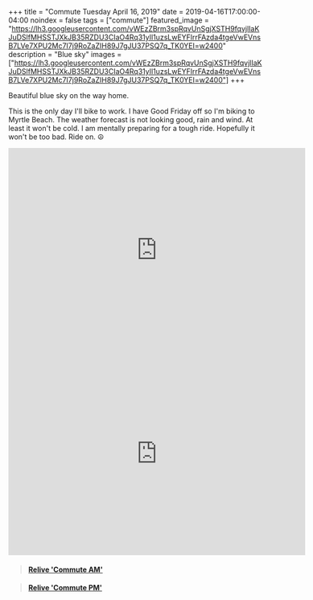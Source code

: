 +++
title =  "Commute Tuesday April 16, 2019"
date = 2019-04-16T17:00:00-04:00
noindex = false
tags = ["commute"]
featured_image = "https://lh3.googleusercontent.com/vWEzZBrm3spRqvUnSgjXSTH9fqvjlIaKJuDSlfMHSSTJXkJB35RZDU3CIaO4Rq31yIl1uzsLwEYFlrrFAzda4tgeVwEVnsB7LVe7XPU2Mc7I7j9RoZaZIH89J7gJU37PSQ7q_TK0YEI=w2400"
description = "Blue sky"
images = ["https://lh3.googleusercontent.com/vWEzZBrm3spRqvUnSgjXSTH9fqvjlIaKJuDSlfMHSSTJXkJB35RZDU3CIaO4Rq31yIl1uzsLwEYFlrrFAzda4tgeVwEVnsB7LVe7XPU2Mc7I7j9RoZaZIH89J7gJU37PSQ7q_TK0YEI=w2400"]
+++

Beautiful blue sky on the way home.

This is the only day I'll bike to work. I have Good Friday off so I'm biking to Myrtle Beach. The weather forecast is not looking good, rain and wind. At least it won't be cold. I am mentally preparing for a tough ride. Hopefully it won't be too bad. Ride on. ☮

<iframe height='405' width='590' frameborder='0' allowtransparency='true' scrolling='no' src='https://www.strava.com/activities/2293510045/embed/0cdd506db3330820faa3bb93615ee1881bc852c0'></iframe>

<iframe height='405' width='590' frameborder='0' allowtransparency='true' scrolling='no' src='https://www.strava.com/activities/2295191743/embed/0c9fc3186a24891f1c2f06b42898d089ee993d8f'></iframe>

<blockquote class="embedly-card" data-card-controls="0" data-card-key="f1631a41cb254ca5b035dc5747a5bd75"><h4><a href="https://www.relive.cc/view/2293510045?r=embed-site">Relive 'Commute AM'</a></h4></blockquote>
        <script async src="https://cdn.embedly.com/widgets/platform.js" charset="UTF-8"></script>

<blockquote class="embedly-card" data-card-controls="0" data-card-key="f1631a41cb254ca5b035dc5747a5bd75"><h4><a href="https://www.relive.cc/view/2295191743?r=embed-site">Relive 'Commute PM'</a></h4></blockquote>
      <script async src="https://cdn.embedly.com/widgets/platform.js" charset="UTF-8"></script>
